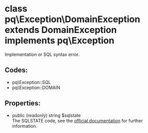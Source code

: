 # class pq\Exception\DomainException extends DomainException implements pq\Exception

Implementation or SQL syntax error.

## Codes:

* pq\Exception::SQL
* pq\Exception::DOMAIN

## Properties:

* public (readonly) string $sqlstate  
  The SQLSTATE code, see the [official documentation](http://www.postgresql.org/docs/current/static/errcodes-appendix.html) for further information.
